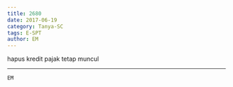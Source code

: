 ```yaml
---
title: 2680
date: 2017-06-19
category: Tanya-SC
tags: E-SPT
author: EM
---
```


hapus kredit pajak tetap muncul

---



`EM`
